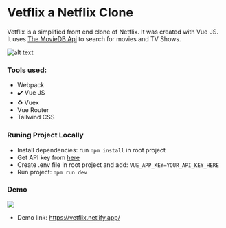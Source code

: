 

# Vetflix  a Netflix Clone

Vetflix is a simplified front end clone of Netflix. It was created with Vue JS. It uses [The MovieDB Api](https://www.themoviedb.org/documentation/api) to search for movies and TV Shows.

![alt text](https://spng.pngfind.com/pngs/s/150-1507248_image-library-stock-file-vue-js-logo-wikimedia.png)

### Tools used:
- Webpack
- ✔️ Vue JS 
- ♻️ Vuex
- Vue Router
- Tailwind CSS


### Runing Project Locally
- Install dependencies: run `npm install` in root project
- Get API key from [here](https://www.themoviedb.org/documentation/api)
- Create .env file in root project and add: `VUE_APP_KEY=YOUR_API_KEY_HERE`
- Run project: `npm run dev`



### Demo
![](https://media3.giphy.com/media/Nf2QEKJGS9RFGRyF3P/giphy.gif?raw=true)

- Demo link: https://vetflix.netlify.app/
